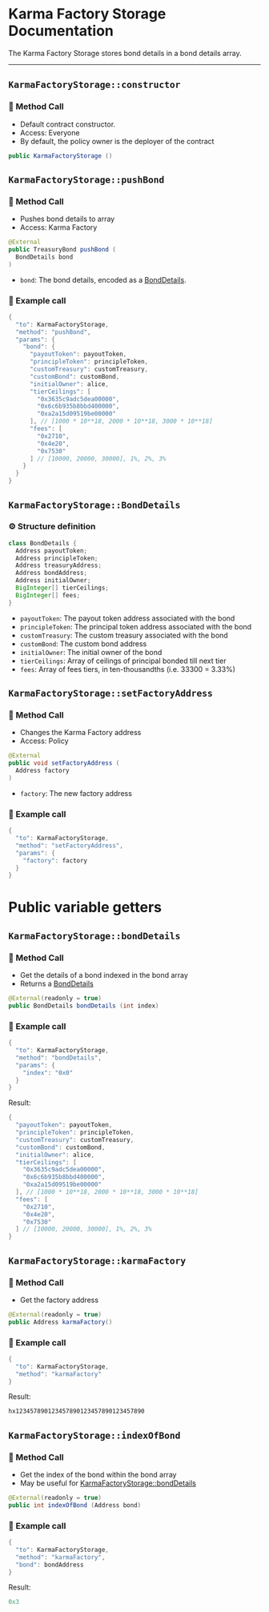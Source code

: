 # Karma Factory Storage Documentation

The Karma Factory Storage stores bond details in a bond details array.

---

## `KarmaFactoryStorage::constructor`

### 📜 Method Call

- Default contract constructor.
- Access: Everyone
- By default, the policy owner is the deployer of the contract

```java
public KarmaFactoryStorage ()
```

## `KarmaFactoryStorage::pushBond`

### 📜 Method Call

- Pushes bond details to array
- Access: Karma Factory

```java
@External
public TreasuryBond pushBond (
  BondDetails bond
)
```

- `bond`: The bond details, encoded as a [BondDetails](#karmafactorystoragebonddetails).

### 🧪 Example call

```java
{
  "to": KarmaFactoryStorage,
  "method": "pushBond",
  "params": {
    "bond": {
      "payoutToken": payoutToken,
      "principleToken": principleToken,
      "customTreasury": customTreasury,
      "customBond": customBond,
      "initialOwner": alice,
      "tierCeilings": [
        "0x3635c9adc5dea00000", 
        "0x6c6b935b8bbd400000", 
        "0xa2a15d09519be00000"
      ], // [1000 * 10**18, 2000 * 10**18, 3000 * 10**18]
      "fees": [
        "0x2710", 
        "0x4e20", 
        "0x7530"
      ] // [10000, 20000, 30000], 1%, 2%, 3%
    }
  }
}
```

## `KarmaFactoryStorage::BondDetails`

### ⚙️ Structure definition

```java
class BondDetails {
  Address payoutToken;
  Address principleToken;
  Address treasuryAddress;
  Address bondAddress;
  Address initialOwner;
  BigInteger[] tierCeilings;
  BigInteger[] fees;
}
```
- `payoutToken`: The payout token address associated with the bond
- `principleToken`: The principal token address associated with the bond
- `customTreasury`: The custom treasury associated with the bond
- `customBond`: The custom bond address
- `initialOwner`: The initial owner of the bond
- `tierCeilings`: Array of ceilings of principal bonded till next tier
- `fees`: Array of fees tiers, in ten-thousandths (i.e. 33300 = 3.33%)


## `KarmaFactoryStorage::setFactoryAddress`

### 📜 Method Call

- Changes the Karma Factory address
- Access: Policy

```java
@External
public void setFactoryAddress (
  Address factory
)
```

- `factory`: The new factory address

### 🧪 Example call

```java
{
  "to": KarmaFactoryStorage,
  "method": "setFactoryAddress",
  "params": {
    "factory": factory
  }
}
```

# Public variable getters

## `KarmaFactoryStorage::bondDetails`

### 📜 Method Call

- Get the details of a bond indexed in the bond array
- Returns a [BondDetails](#karmafactorystoragebonddetails)

```java
@External(readonly = true)
public BondDetails bondDetails (int index)
```

### 🧪 Example call

```java
{
  "to": KarmaFactoryStorage,
  "method": "bondDetails",
  "params": {
    "index": "0x0"
  }
}
```

Result:
```java
{
  "payoutToken": payoutToken,
  "principleToken": principleToken,
  "customTreasury": customTreasury,
  "customBond": customBond,
  "initialOwner": alice,
  "tierCeilings": [
    "0x3635c9adc5dea00000", 
    "0x6c6b935b8bbd400000", 
    "0xa2a15d09519be00000"
  ], // [1000 * 10**18, 2000 * 10**18, 3000 * 10**18]
  "fees": [
    "0x2710", 
    "0x4e20", 
    "0x7530"
  ] // [10000, 20000, 30000], 1%, 2%, 3%
}
```

## `KarmaFactoryStorage::karmaFactory`

### 📜 Method Call

- Get the factory address

```java
@External(readonly = true)
public Address karmaFactory()
```

### 🧪 Example call

```java
{
  "to": KarmaFactoryStorage,
  "method": "karmaFactory"
}
```

Result:
```java
hx123457890123457890123457890123457890
```


## `KarmaFactoryStorage::indexOfBond`

### 📜 Method Call

- Get the index of the bond within the bond array
- May be useful for [KarmaFactoryStorage::bondDetails](#karmafactorystoragebonddetails)

```java
@External(readonly = true)
public int indexOfBond (Address bond)
```

### 🧪 Example call

```java
{
  "to": KarmaFactoryStorage,
  "method": "karmaFactory",
  "bond": bondAddress
}
```

Result:
```java
0x3
```

